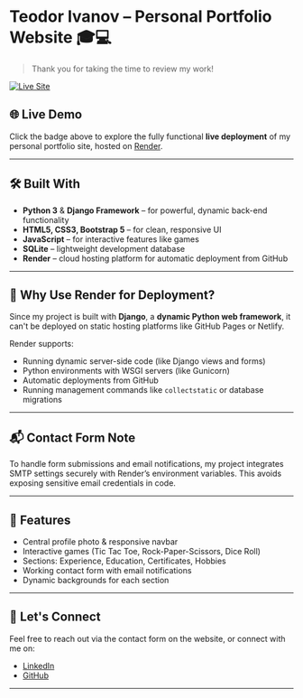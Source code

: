 # Teodor Ivanov – Personal Portfolio Website 🎓💻

> Thank you for taking the time to review my work!

<a href="https://teodor-ivanov.onrender.com/" target="_blank">
  <img src="https://img.shields.io/badge/Live%20Site-View%20Portfolio-blue?style=for-the-badge&logo=render" alt="Live Site" />
</a>


## 🌐 Live Demo

Click the badge above to explore the fully functional **live deployment** of my personal portfolio site, hosted on [Render](https://render.com).

---

## 🛠️ Built With

- **Python 3** & **Django Framework** – for powerful, dynamic back-end functionality
- **HTML5, CSS3, Bootstrap 5** – for clean, responsive UI
- **JavaScript** – for interactive features like games
- **SQLite** – lightweight development database
- **Render** – cloud hosting platform for automatic deployment from GitHub

---

## 🤔 Why Use Render for Deployment?

Since my project is built with **Django**, a **dynamic Python web framework**, it can't be deployed on static hosting platforms like GitHub Pages or Netlify.

Render supports:

- Running dynamic server-side code (like Django views and forms)
- Python environments with WSGI servers (like Gunicorn)
- Automatic deployments from GitHub
- Running management commands like `collectstatic` or database migrations

---

## 📬 Contact Form Note

To handle form submissions and email notifications, my project integrates SMTP settings securely with Render’s environment variables. This avoids exposing sensitive email credentials in code.

---

## 🚀 Features

- Central profile photo & responsive navbar
- Interactive games (Tic Tac Toe, Rock-Paper-Scissors, Dice Roll)
- Sections: Experience, Education, Certificates, Hobbies
- Working contact form with email notifications
- Dynamic backgrounds for each section

---

## 📩 Let's Connect

Feel free to reach out via the contact form on the website, or connect with me on:

- [LinkedIn](https://www.linkedin.com/in/teodor-ivanov-path1/)
- [GitHub](https://github.com/teodorivanov98)

---
